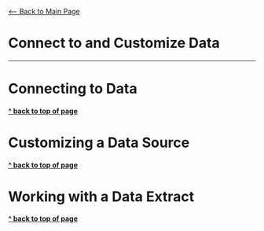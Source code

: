 [<-- Back to Main Page](README.md)<a name="top"></a>
# Connect to and Customize Data
<hr>

# Connecting to Data<a name="1"></a>

#### [^ back to top of page](#top)
# Customizing a Data Source<a name="2"></a>

#### [^ back to top of page](#top)
# Working with a Data Extract<a name="3"></a>
















#### [^ back to top of page](#top)

